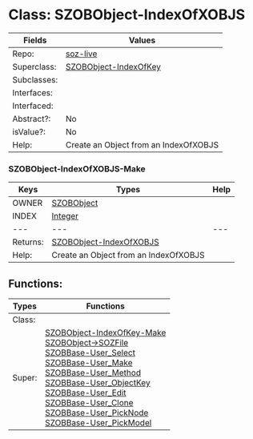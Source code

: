 
# Class:	SZOBObject-IndexOfXOBJS

| Fields | Values |
| --------- | --------- |
| Repo: | [soz-live](/repos/soz-live.html) |
| Superclass: | [SZOBObject-IndexOfKey](SZOBObject-IndexOfKey.html) |
| Subclasses: |  |
| Interfaces: |  |
| Interfaced: |  |
| Abstract?: | No |
| isValue?: | No |
| Help: | Create an Object from an IndexOfXOBJS |

### SZOBObject-IndexOfXOBJS-Make

| Keys | Types | Help |
| --------- | --------- | --------- |
| OWNER | [SZOBObject](SZOBObject.html) |  |
| INDEX | [Integer](Integer.html) |  |
| --- | --- | --- |
| Returns: | [SZOBObject-IndexOfXOBJS](SZOBObject-IndexOfXOBJS.html) |
| Help: | Create an Object from an IndexOfXOBJS |


## Functions:

| Types | Functions |
| --------- | --------- |
| Class: |  |
| Super: | [SZOBObject-IndexOfKey-Make](SZOBObject-IndexOfKey.html) <br> [SZOBObject->SOZFile](SZOBObject.html) <br> [SZOBBase-User_Select](SZOBBase.html) <br> [SZOBBase-User_Make](SZOBBase.html) <br> [SZOBBase-User_Method](SZOBBase.html) <br> [SZOBBase-User_ObjectKey](SZOBBase.html) <br> [SZOBBase-User_Edit](SZOBBase.html) <br> [SZOBBase-User_Clone](SZOBBase.html) <br> [SZOBBase-User_PickNode](SZOBBase.html) <br> [SZOBBase-User_PickModel](SZOBBase.html) |


